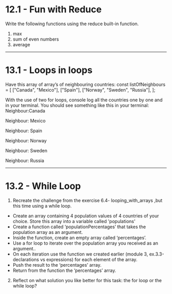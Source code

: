 # 12.1 - Fun with Reduce

Write the following functions using the reduce built-in function.

1. max
2. sum of even numbers
3. average

---

# 13.1 - Loops in loops

Have this array of array’s of neighbouring countries: const listOfNeighbours = [
["Canada", "Mexico"], ["Spain"], ["Norway", "Sweden", "Russia"], ];

With the use of two for loops, console log all the countries one by one and in
your terminal. You should see something like this in your terminal:
Neighbour:Canada

Neighbour: Mexico

Neighbour: Spain

Neighbour: Norway

Neighbour: Sweden

Neighbour: Russia

---

# 13.2 - While Loop

1. Recreate the challenge from the exercise 6.4- looping_with_arrays ,but this
   time using a while loop.

- Create an array containing 4 population values of 4 countries of your choice.
  Store this array into a variable called 'populations'
- Create a function called ‘populationPercentages’ that takes the population
  array as an argument.
- Inside the function, create an empty array called ‘percentages’.
- Use a for loop to iterate over the population array you received as an
  argument..
- On each iteration use the function we created earlier (module 3,
  ex.3.3-declarations vs expressions) for each element of the array.
- Push the result to the ‘percentages’ array.
- Return from the function the ‘percentages’ array.

2. Reflect on what solution you like better for this task: the for loop or the
   while loop?
